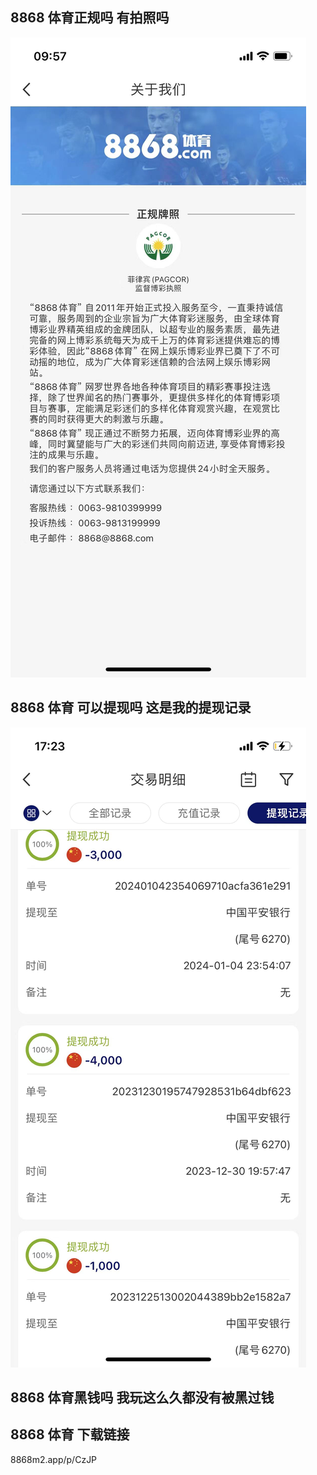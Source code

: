 ## 8868 体育正规吗  有拍照吗

![](./img/zg.jpg)

## 8868 体育 可以提现吗  这是我的提现记录

![](./img/jl.jpg)


##  8868 体育黑钱吗   我玩这么久都没有被黑过钱


## 8868 体育 下载链接

8868m2.app/p/CzJP